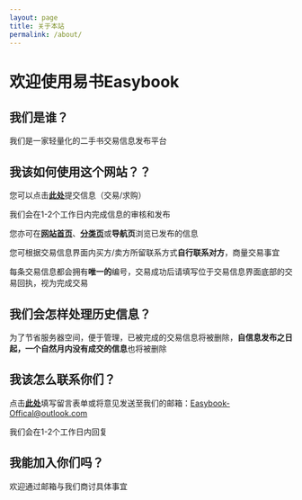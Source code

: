 ```yaml
---
layout: page
title: 关于本站
permalink: /about/
---
```


#  欢迎使用易书Easybook

## 我们是谁？

我们是一家轻量化的二手书交易信息发布平台

## 我该如何使用这个网站？？

您可以点击[**此处**](https://forms.office.com/Pages/ResponsePage.aspx?id=DQSIkWdsW0yxEjajBLZtrQAAAAAAAAAAAAMAACvs5QdUQlBCVTBCVTM2SEQ4TEVNRFNQQVNQRVlCVS4u "**此处**")提交信息（交易/求购）

我们会在1-2个工作日内完成信息的审核和发布

您亦可在[**网站首页**](https://easybook-offical.github.io/website/ "**网站首页**")、[**分类页**](https://easybook-offical.github.io/website/archive/ "**分类页**")或**导航页**浏览已发布的信息

您可根据交易信息界面内买方/卖方所留联系方式**自行联系对方**，商量交易事宜

每条交易信息都会拥有**唯一的**编号，交易成功后请填写位于交易信息界面底部的交易回执，视为完成交易

## 我们会怎样处理历史信息？

为了节省服务器空间，便于管理，已被完成的交易信息将被删除，**自信息发布之日起，一个自然月内没有成交的信息**也将被删除

## 我该怎么联系你们？

点击[**此处**](https://forms.office.com/Pages/ResponsePage.aspx?id=DQSIkWdsW0yxEjajBLZtrQAAAAAAAAAAAAMAACvs5QdUNUZORVBRUEVMRzZBSEhOUksxRkRLM1QyWC4u "**此处**")填写留言表单或将意见发送至我们的邮箱：Easybook-Offical@outlook.com

我们会在1-2个工作日内回复

## 我能加入你们吗？

欢迎通过邮箱与我们商讨具体事宜

